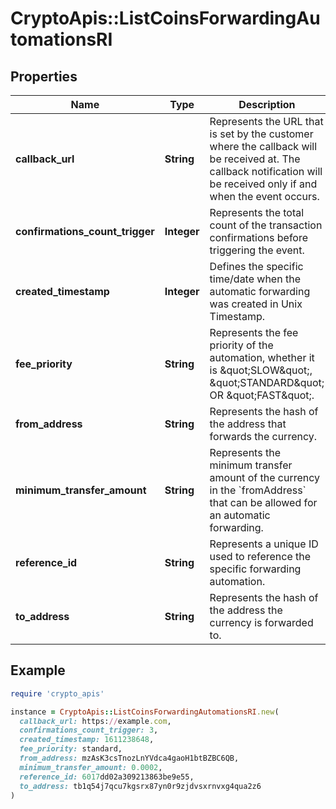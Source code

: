 # CryptoApis::ListCoinsForwardingAutomationsRI

## Properties

| Name | Type | Description | Notes |
| ---- | ---- | ----------- | ----- |
| **callback_url** | **String** | Represents the URL that is set by the customer where the callback will be received at. The callback notification will be received only if and when the event occurs. |  |
| **confirmations_count_trigger** | **Integer** | Represents the total count of the transaction confirmations before triggering the event. |  |
| **created_timestamp** | **Integer** | Defines the specific time/date when the automatic forwarding was created in Unix Timestamp. |  |
| **fee_priority** | **String** | Represents the fee priority of the automation, whether it is \&quot;SLOW\&quot;, \&quot;STANDARD\&quot; OR \&quot;FAST\&quot;. |  |
| **from_address** | **String** | Represents the hash of the address that forwards the currency. |  |
| **minimum_transfer_amount** | **String** | Represents the minimum transfer amount of the currency in the &#x60;fromAddress&#x60; that can be allowed for an automatic forwarding. |  |
| **reference_id** | **String** | Represents a unique ID used to reference the specific forwarding automation. |  |
| **to_address** | **String** | Represents the hash of the address the currency is forwarded to. |  |

## Example

```ruby
require 'crypto_apis'

instance = CryptoApis::ListCoinsForwardingAutomationsRI.new(
  callback_url: https://example.com,
  confirmations_count_trigger: 3,
  created_timestamp: 1611238648,
  fee_priority: standard,
  from_address: mzAsK3csTnozLnYVdca4gaoH1btBZBC6QB,
  minimum_transfer_amount: 0.0002,
  reference_id: 6017dd02a309213863be9e55,
  to_address: tb1q54j7qcu7kgsrx87yn0r9zjdvsxrnvxg4qua2z6
)
```

